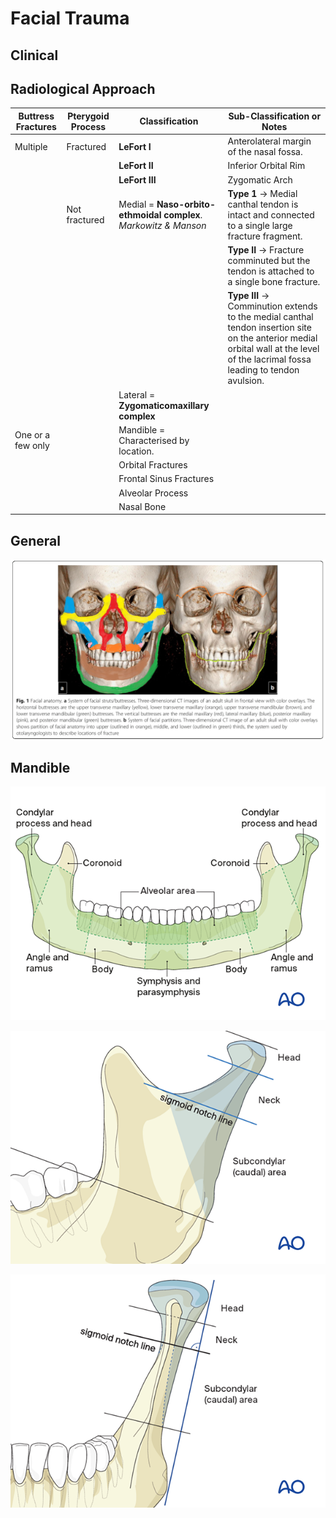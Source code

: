 # Facial Trauma

## Clinical 

## Radiological Approach 

| Buttress Fractures | Pterygoid Process | Classification | Sub-Classification or Notes |
|---|---|---|---|
| Multiple | Fractured | **LeFort I** | Anterolateral margin of the nasal fossa. |
| | | **LeFort II** | Inferior Orbital Rim |
| | | **LeFort III** | Zygomatic Arch | 
| | Not fractured | Medial = **Naso-orbito-ethmoidal complex**. *Markowitz & Manson* | **Type 1** -> Medial canthal tendon is intact and connected to a single large fracture fragment. |
| | | | **Type II** -> Fracture comminuted but the tendon is attached to a single bone fracture. |
| | | | **Type III** -> Comminution extends to the medial canthal tendon insertion site on the anterior medial orbital wall at the level of the lacrimal fossa leading to tendon avulsion. |  
| | | Lateral = **Zygomaticomaxillary complex** | | 
| One or a few only | | Mandible = Characterised by location. | | 
| | | Orbital Fractures | | 
| | | Frontal Sinus Fractures | | 
| | | Alveolar Process | | 
| | | Nasal Bone | |

## General 

![Basic Anatomic Division](images/facial_butress.png)

## Mandible

![Mandible Sites](images/mandible_sites.png)

![Mandible Sites](images/mandible_subsites.png)

![Mandible Sites](images/mandible_subsites_frontal.png)
